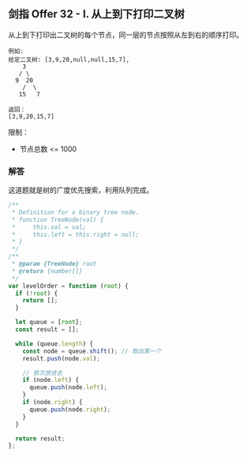 ## 剑指 Offer 32 - I. 从上到下打印二叉树

从上到下打印出二叉树的每个节点，同一层的节点按照从左到右的顺序打印。

```
例如:
给定二叉树: [3,9,20,null,null,15,7],
    3
   / \
  9  20
    /  \
   15   7

返回：
[3,9,20,15,7]
```

限制：

- 节点总数 <= 1000

### 解答

这道题就是树的广度优先搜索，利用队列完成。

```javascript
/**
 * Definition for a binary tree node.
 * function TreeNode(val) {
 *     this.val = val;
 *     this.left = this.right = null;
 * }
 */
/**
 * @param {TreeNode} root
 * @return {number[]}
 */
var levelOrder = function (root) {
  if (!root) {
    return [];
  }

  let queue = [root];
  const result = [];

  while (queue.length) {
    const node = queue.shift(); // 取出第一个
    result.push(node.val);

    // 依次放进去
    if (node.left) {
      queue.push(node.left);
    }
    if (node.right) {
      queue.push(node.right);
    }
  }

  return result;
};
```

